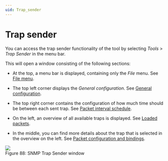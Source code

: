```yaml
---
uid: Trap_sender
---
```


# Trap sender

You can access the trap sender functionality of the tool by selecting *Tools* > *Trap Sender* in the menu bar.

This will open a window consisting of the following sections:

- At the top, a menu bar is displayed, containing only the *File* menu. See [File menu](xref:File_menu).

- The top left corner displays the *General configuration*. See [General configuration](xref:General_config).

- The top right corner contains the configuration of how much time should be between each sent trap. See [Packet interval schedule](xref:Packet_interval_schedule).

- On the left, an overview of all available traps is displayed. See [Loaded packets](xref:Loaded_packets).

- In the middle, you can find more details about the trap that is selected in the overview on the left. See [Packet configuration and bindings](xref:Packet_configuration_and_bindings).

![](~/develop/images/QADS_TrapSender.png)
<br>Figure 88: SNMP Trap Sender window
